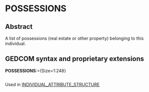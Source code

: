 ﻿<!-- licence GPL V2, cf https://github.com/TitiFix/geneweb -->
# POSSESSIONS
## Abstract
A list of possessions (real estate or other property) belonging to this individual.


## GEDCOM syntax and proprietary extensions

**POSSESSIONS**:={Size=1:248}
<pre>
</pre>
Used in <a href=Ged.INDIVIDUAL_ATTRIBUTE_STRUCTURE.md>INDIVIDUAL_ATTRIBUTE_STRUCTURE</a><br />

